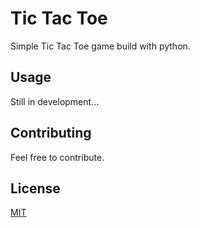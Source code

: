 # Tic Tac Toe
Simple Tic Tac Toe game build with python.

## Usage
Still in development...

## Contributing
Feel free to contribute.

## License
[MIT](https://choosealicense.com/licenses/mit/)




